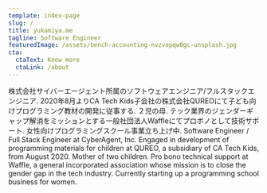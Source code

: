 ```yaml
---
template: index-page
slug: /
title: yukamiya.me
tagline: Software Engineer
featuredImage: /assets/bench-accounting-nvzvopqw0gc-unsplash.jpg
cta:
  ctaText: Know more
  ctaLink: /about
---
```

株式会社サイバーエージェント所属のソフトウェアエンジニア/フルスタックエンジニア. 2020年8月よりCA Tech Kids子会社の株式会社QUREOにて子ども向けプログラミング教材の開発に従事する.
２児の母. テック業界のジェンダーギャップ解消をミッションとする一般社団法人Waffleにてプロボノとして技術サポート. 女性向けプログラミングスクール事業立ち上げ中.
Software Engineer / Full Stack Engineer at CyberAgent, Inc. Engaged in development of programming materials for children at QUREO, a subsidiary of CA Tech Kids, from August 2020.
Mother of two children. Pro bono technical support at Waffle, a general incorporated association whose mission is to close the gender gap in the tech industry. Currently starting up a programming school business for women.